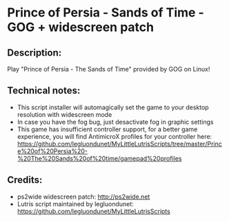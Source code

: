 # Prince of Persia - Sands of Time - GOG + widescreen patch
## Description:
Play "Prince of Persia - The Sands of Time" provided by GOG on Linux!
## Technical notes:
- This script installer will automagically set the game to your desktop resolution with widescreen mode
- In case you have the fog bug, just desactivate fog in graphic settings
- This game has insufficient controller support, for a better game experience, you will find AntimicroX profiles for your controller here:
https://github.com/legluondunet/MyLittleLutrisScripts/tree/master/Prince%20of%20Persia%20-%20The%20Sands%20of%20time/gamepad%20profiles
## Credits:
- ps2wide widescreen patch: http://ps2wide.net
- Lutris script maintained by legluondunet: https://github.com/legluondunet/MyLittleLutrisScripts
